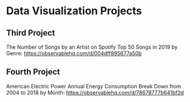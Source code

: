 # Data Visualization Projects

## Third Project
The Number of Songs by an Artist on Spotify Top 50 Songs in 2019 by Genre: https://observablehq.com/d/004dff895677a50b

## Fourth Project
American Electric Power Annual Energy Consumption Break Down from 2004 to 2018 by Month: https://observablehq.com/d/78678777b641bf2d
